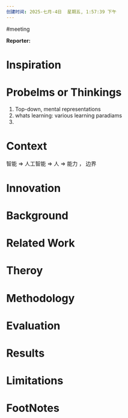 ```yaml
---
创建时间: 2025-七月-4日  星期五, 1:57:39 下午
---
```

#meeting 

**Reporter:**  

# Inspiration
# Probelms or Thinkings 
1. Top-down, mental representations
2. whats learning: various learning paradiams
3. 
# Context
智能 $\Longrightarrow$ 人工智能 $\Longrightarrow$ 人 $\Longrightarrow$ 能力 ， 边界
# Innovation
# Background
# Related Work
# Theroy
# Methodology
# Evaluation
# Results
# Limitations
# FootNotes
